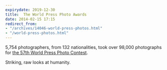 ```yaml
---
expirydate: 2019-12-30
title:  The World Press Photo Awards
date: 2014-02-15 17:15
redirect_from:
- "/archives/14046-world-press-photos.html"
- "/world-press-photos.html"
---
```



5,754 photographers, from 132 nationalities, took over 98,000 photographs for [the 57th World Press Photo Contest](http://www.worldpressphoto.org/awards/2014).

Striking, raw looks at humanity.

